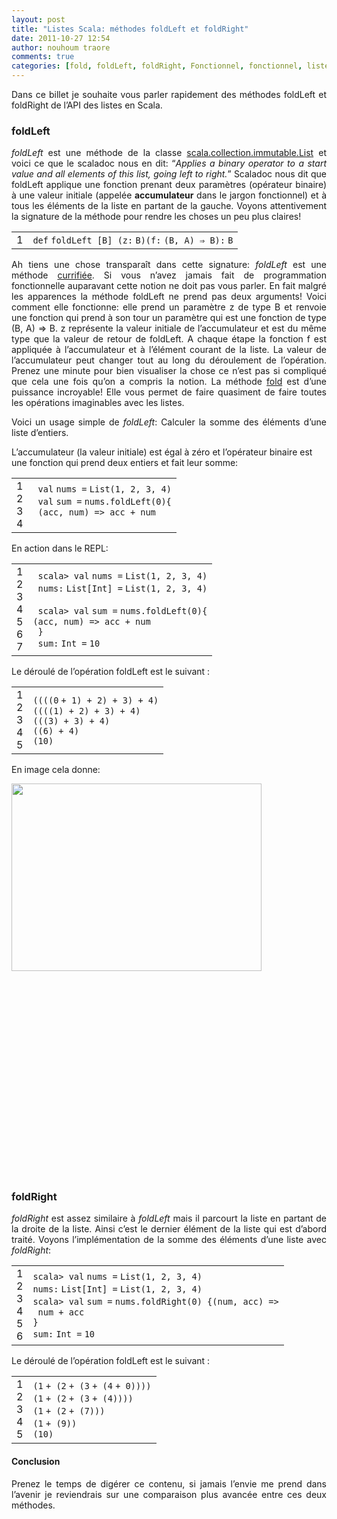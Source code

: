 ```yaml
---
layout: post
title: "Listes Scala: méthodes foldLeft et foldRight"
date: 2011-10-27 12:54
author: nouhoum traore
comments: true
categories: [fold, foldLeft, foldRight, Fonctionnel, fonctionnel, liste, scala]
---
```

<p style="text-align: justify;">Dans ce billet je souhaite vous parler rapidement des méthodes foldLeft et foldRight de l’API des listes en Scala.</p>

<h3 style="text-align: justify;">foldLeft</h3>
<p style="text-align: justify;"><em>foldLeft</em> est une méthode de la classe <a href="http://www.scala-lang.org/api/current/index.html#scala.collection.immutable.List">scala.collection.immutable.List</a> et voici ce que le scaladoc nous en dit:
“<em>Applies a binary operator to a start value and all elements of this list, going left to right.</em>”
Scaladoc nous dit que foldLeft applique une fonction prenant deux paramètres (opérateur binaire) à une valeur initiale (appelée <strong>accumulateur</strong> dans le jargon fonctionnel) et à tous les éléments de la liste en partant de la gauche. Voyons attentivement la signature de la méthode pour rendre les choses un peu plus claires!</p>

<div style="text-align: justify;">
<div id="highlighter_242723">
<table border="0" cellspacing="0" cellpadding="0">
<tbody>
<tr>
<td>
<div>1</div></td>
<td>
<div>
<div><code>def</code> <code>foldLeft [B] (z</code><code>:</code> <code>B)(f</code><code>:</code> <code>(B, A) ⇒ B)</code><code>:</code> <code>B</code></div>
</div></td>
</tr>
</tbody>
</table>
</div>
</div>
<p style="text-align: justify;">Ah tiens une chose transparaît dans cette signature: <em>foldLeft</em> est une méthode <a href="http://en.wikipedia.org/wiki/Currying">currifiée</a>. Si vous n’avez jamais fait de programmation fonctionnelle auparavant cette notion ne doit pas vous parler. En fait malgré les apparences la méthode foldLeft ne prend pas deux arguments! Voici comment elle fonctionne: elle prend un paramètre z de type B et renvoie une fonction qui prend à son tour un paramètre qui est une fonction de type (B, A) =&gt; B. z représente la valeur initiale de l’accumulateur et est du même type que la valeur de retour de foldLeft. A chaque étape la fonction f est appliquée à l’accumulateur et à l’élément courant de la liste. La valeur de l’accumulateur peut changer tout au long du déroulement de l’opération. Prenez une minute pour bien visualiser la chose ce n’est pas si compliqué que cela une fois qu’on a compris la notion. La méthode <a href="http://en.wikipedia.org/wiki/Fold_%28higher-order_function%29">fold</a> est d’une puissance incroyable! Elle vous permet de faire quasiment de faire toutes les opérations imaginables avec les listes.</p>
<p style="text-align: justify;">Voici un usage simple de <em>foldLeft</em>: Calculer la somme des éléments d’une liste d’entiers.</p>
L’accumulateur (la valeur initiale) est égal à zéro et l’opérateur binaire est une fonction qui prend deux entiers et fait leur somme:
<div style="text-align: justify;">
<div id="highlighter_300994">
<table border="0" cellspacing="0" cellpadding="0">
<tbody>
<tr>
<td>
<div>1</div>
<div>2</div>
<div>3</div>
<div>4</div></td>
<td>
<div>
<div><code> val</code> <code>nums </code><code>=</code> <code>List(</code><code>1</code><code>, </code><code>2</code><code>, </code><code>3</code><code>, </code><code>4</code><code>)</code></div>
<div><code> val</code> <code>sum </code><code>=</code> <code>nums.foldLeft(</code><code>0</code><code>){</code></div>
<div><code> </code><code>(acc, num) </code><code>=</code><code>&gt; acc + num</code></div>
<div><code>
</code></div>
</div></td>
</tr>
</tbody>
</table>
</div>
</div>
<p style="text-align: justify;">En action dans le REPL:</p>

<div style="text-align: justify;">
<div id="highlighter_705616">
<table border="0" cellspacing="0" cellpadding="0">
<tbody>
<tr>
<td>
<div>1</div>
<div>2</div>
<div>3</div>
<div>4</div>
<div>5</div>
<div>6</div>
<div>7</div></td>
<td>
<div>
<div><code> scala&gt; </code><code>val</code> <code>nums </code><code>=</code> <code>List(</code><code>1</code><code>, </code><code>2</code><code>, </code><code>3</code><code>, </code><code>4</code><code>)</code></div>
<div><code> nums</code><code>:</code> <code>List[Int] </code><code>=</code> <code>List(</code><code>1</code><code>, </code><code>2</code><code>, </code><code>3</code><code>, </code><code>4</code><code>)</code></div>
<div><code> </code></div>
<div><code> scala&gt; </code><code>val</code> <code>sum </code><code>=</code> <code>nums.foldLeft(</code><code>0</code><code>){</code></div>
<div><code></code><code>(acc, num) </code><code>=</code><code>&gt; acc + num</code></div>
<div><code> }</code></div>
<div><code> sum</code><code>:</code> <code>Int </code><code>=</code> <code>10</code></div>
</div></td>
</tr>
</tbody>
</table>
</div>
</div>
<p style="text-align: justify;">Le déroulé de l’opération foldLeft est le suivant :</p>

<div style="text-align: justify;">
<div id="highlighter_187370">
<table border="0" cellspacing="0" cellpadding="0">
<tbody>
<tr>
<td>
<div>1</div>
<div>2</div>
<div>3</div>
<div>4</div>
<div>5</div></td>
<td>
<div>
<div><code>((((</code><code>0</code> <code>+ </code><code>1</code><code>) + </code><code>2</code><code>) + </code><code>3</code><code>) + </code><code>4</code><code>)</code></div>
<div><code>((((</code><code>1</code><code>) + </code><code>2</code><code>) + </code><code>3</code><code>) + </code><code>4</code><code>)</code></div>
<div><code>(((</code><code>3</code><code>) + </code><code>3</code><code>) + </code><code>4</code><code>)</code></div>
<div><code>((</code><code>6</code><code>) + </code><code>4</code><code>)</code></div>
<div><code>(</code><code>10</code><code>)</code></div>
</div></td>
</tr>
</tbody>
</table>
</div>
</div>
<p style="text-align: justify;">En image cela donne:</p>

<div style="text-align: justify;"><a href="http://1.bp.blogspot.com/-wacs0DzN5JA/TiDuc6rHKVI/AAAAAAAAAnc/JbjLky1t57s/s1600/foldLeft.png"><img src="http://1.bp.blogspot.com/-wacs0DzN5JA/TiDuc6rHKVI/AAAAAAAAAnc/JbjLky1t57s/s400/foldLeft.png" alt="" width="400" height="300" border="0" /></a></div>
<h3 style="text-align: justify;"></h3>
<h3 style="text-align: justify;"></h3>
&nbsp;

&nbsp;

&nbsp;

&nbsp;

&nbsp;

&nbsp;
<h3 style="text-align: justify;"></h3>
&nbsp;

&nbsp;

&nbsp;

&nbsp;
<h3 style="text-align: justify;">foldRight</h3>
<p style="text-align: justify;"><em>foldRight</em> est assez similaire à <em>foldLeft</em> mais il parcourt la liste en partant de la droite de la liste. Ainsi c’est le dernier élément de la liste qui est d’abord traité. Voyons l’implémentation de la somme des éléments d’une liste avec <em>foldRight</em>:</p>

<div style="text-align: justify;">
<div id="highlighter_17812">
<table border="0" cellspacing="0" cellpadding="0">
<tbody>
<tr>
<td>
<div>1</div>
<div>2</div>
<div>3</div>
<div>4</div>
<div>5</div>
<div>6</div></td>
<td>
<div>
<div><code>scala&gt; </code><code>val</code> <code>nums </code><code>=</code> <code>List(</code><code>1</code><code>, </code><code>2</code><code>, </code><code>3</code><code>, </code><code>4</code><code>)</code></div>
<div><code>nums</code><code>:</code> <code>List[Int] </code><code>=</code> <code>List(</code><code>1</code><code>, </code><code>2</code><code>, </code><code>3</code><code>, </code><code>4</code><code>)</code></div>
<div><code>scala&gt; </code><code>val</code> <code>sum </code><code>=</code> <code>nums.foldRight(</code><code>0</code><code>) {(num, acc) </code><code>=</code><code>&gt;</code></div>
<div><code> </code><code>num + acc</code></div>
<div><code>}</code></div>
<div><code>sum</code><code>:</code> <code>Int </code><code>=</code> <code>10</code></div>
</div></td>
</tr>
</tbody>
</table>
</div>
</div>
<p style="text-align: justify;">Le déroulé de l’opération foldLeft est le suivant :</p>

<div style="text-align: justify;">
<div id="highlighter_762822">
<table border="0" cellspacing="0" cellpadding="0">
<tbody>
<tr>
<td>
<div>1</div>
<div>2</div>
<div>3</div>
<div>4</div>
<div>5</div></td>
<td>
<div>
<div><code>(</code><code>1</code> <code>+ (</code><code>2</code> <code>+ (</code><code>3</code> <code>+ (</code><code>4</code> <code>+ </code><code>0</code><code>))))</code></div>
<div><code>(</code><code>1</code> <code>+ (</code><code>2</code> <code>+ (</code><code>3</code> <code>+ (</code><code>4</code><code>))))</code></div>
<div><code>(</code><code>1</code> <code>+ (</code><code>2</code> <code>+ (</code><code>7</code><code>)))</code></div>
<div><code>(</code><code>1</code> <code>+ (</code><code>9</code><code>))</code></div>
<div><code>(</code><code>10</code><code>)</code></div>
</div></td>
</tr>
</tbody>
</table>
</div>
</div>
<h4 style="text-align: justify;">Conclusion</h4>
<p style="text-align: justify;">Prenez le temps de digérer ce contenu, si jamais l’envie me prend dans l’avenir je reviendrais sur une comparaison plus avancée entre ces deux méthodes.</p>
